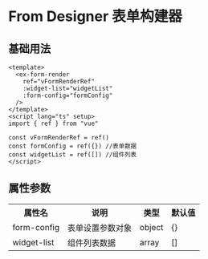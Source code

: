 # From Designer 表单构建器 

## 基础用法
```vue
<template> 
  <ex-form-render
    ref="vFormRenderRef"
    :widget-list="widgetList"
    :form-config="formConfig"
  />
</template>
<script lang="ts" setup>
import { ref } from "vue"

const vFormRenderRef = ref()
const formConfig = ref({}) //表单数据
const widgetList = ref([]) //组件列表
</script>
```
## 属性参数

<table>
    <tr>
      <th>属性名</th>
      <th>说明</th>
      <th>类型</th>
      <th>默认值</th>
    </tr>
    <tr>
      <td>form-config</td>
      <td>表单设置参数对象</td>
      <td>object</td>
      <td>{}</td>
    </tr>
    <tr>
      <td>widget-list</td>
      <td>组件列表数据</td>
      <td>array</td>
      <td>[]</td>
    </tr>
  </table>
